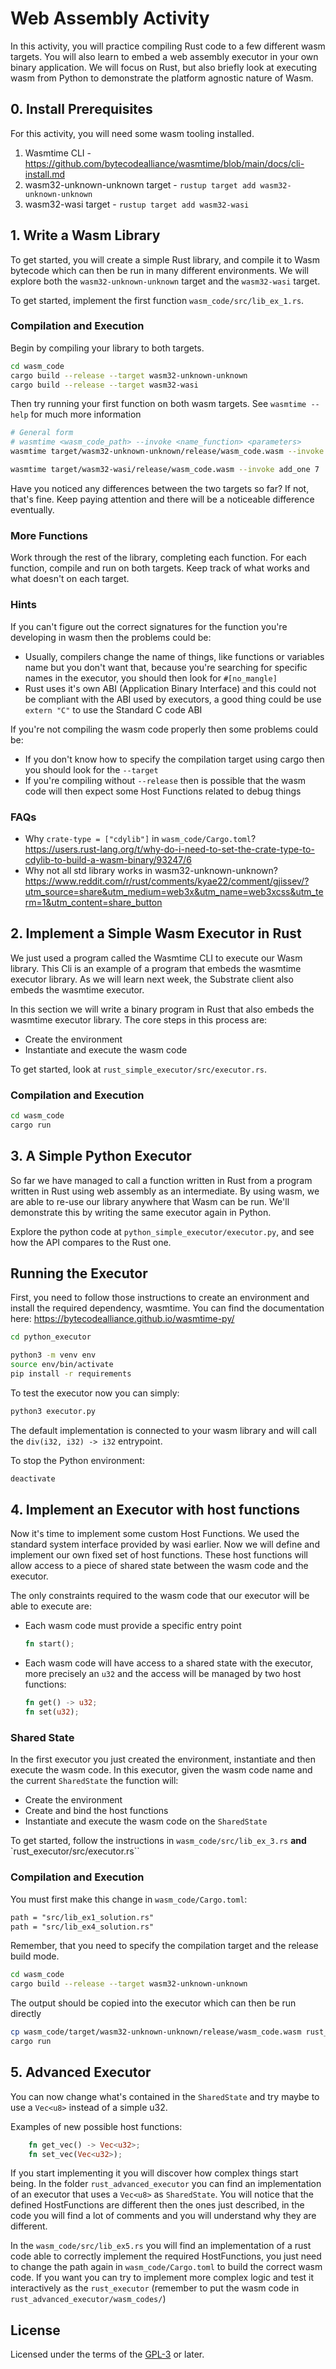 # Web Assembly Activity

In this activity, you will practice compiling Rust code to a few different wasm targets.
You will also learn to embed a web assembly executor in your own binary application.
We will focus on Rust, but also briefly look at executing wasm from Python to demonstrate the platform agnostic nature of Wasm.

## 0. Install Prerequisites

For this activity, you will need some wasm tooling installed.

1. Wasmtime CLI - https://github.com/bytecodealliance/wasmtime/blob/main/docs/cli-install.md
2. wasm32-unknown-unknown target - `rustup target add wasm32-unknown-unknown`
3. wasm32-wasi target - `rustup target add wasm32-wasi`

## 1. Write a Wasm Library

To get started, you will create a simple Rust library, and compile it to Wasm bytecode which can then be run in many different environments.
We will explore both the `wasm32-unknown-unknown` target and the `wasm32-wasi` target.

To get started, implement the first function `wasm_code/src/lib_ex_1.rs`.

### Compilation and Execution

Begin by compiling your library to both targets.

```sh
cd wasm_code
cargo build --release --target wasm32-unknown-unknown
cargo build --release --target wasm32-wasi
```

Then try running your first function on both wasm targets. See `wasmtime --help` for much more information

```sh
# General form
# wasmtime <wasm_code_path> --invoke <name_function> <parameters>
wasmtime target/wasm32-unknown-unknown/release/wasm_code.wasm --invoke add_one 7

wasmtime target/wasm32-wasi/release/wasm_code.wasm --invoke add_one 7
```

Have you noticed any differences between the two targets so far?
If not, that's fine. Keep paying attention and there will be a noticeable difference eventually.

### More Functions

Work through the rest of the library, completing each function.
For each function, compile and run on both targets.
Keep track of what works and what doesn't on each target.

### Hints

If you can't figure out the correct signatures for the function you're developing in wasm then the problems could be:

- Usually, compilers change the name of things, like functions or variables name but you don't want that, because you're searching for specific names in the executor, you should then look for `#[no_mangle]`
- Rust uses it's own ABI (Application Binary Interface) and this could not be compliant with the ABI used by executors, a good thing could be use `extern "C"` to use the Standard C code ABI

If you're not compiling the wasm code properly then some problems could be:

- If you don't know how to specify the compilation target using cargo then you should look for the `--target`
- If you're compiling without `--release` then is possible that the wasm code will then expect some Host Functions related to debug things

### FAQs

- Why `crate-type = ["cdylib"]` in `wasm_code/Cargo.toml`?
  https://users.rust-lang.org/t/why-do-i-need-to-set-the-crate-type-to-cdylib-to-build-a-wasm-binary/93247/6
- Why not all std library works in wasm32-unknown-unknown?
  https://www.reddit.com/r/rust/comments/kyae22/comment/gjissev/?utm_source=share&utm_medium=web3x&utm_name=web3xcss&utm_term=1&utm_content=share_button

## 2. Implement a Simple Wasm Executor in Rust

We just used a program called the Wasmtime CLI to execute our Wasm library.
This Cli is an example of a program that embeds the wasmtime executor library.
As we will learn next week, the Substrate client also embeds the wasmtime executor.

In this section we will write a binary program in Rust that also embeds the wasmtime executor library.
The core steps in this process are:

- Create the environment
- Instantiate and execute the wasm code

To get started, look at `rust_simple_executor/src/executor.rs`.

### Compilation and Execution

```sh
cd wasm_code
cargo run
```

## 3. A Simple Python Executor

So far we have managed to call a function written in Rust from a program written in Rust using web assembly as an intermediate.
By using wasm, we are able to re-use our library anywhere that Wasm can be run.
We'll demonstrate this by writing the same executor again in Python.

Explore the python code at `python_simple_executor/executor.py`, and see how the API compares to the Rust one.

## Running the Executor

First, you need to follow those instructions to create an environment and install the required dependency, wasmtime. You can find the documentation here: https://bytecodealliance.github.io/wasmtime-py/

```sh
cd python_executor

python3 -m venv env
source env/bin/activate
pip install -r requirements
```

To test the executor now you can simply:

```sh
python3 executor.py
```

The default implementation is connected to your wasm library and will call the `div(i32, i32) -> i32` entrypoint.

To stop the Python environment:

```sh
deactivate
```

## 4. Implement an Executor with host functions

Now it's time to implement some custom Host Functions.
We used the standard system interface provided by wasi earlier.
Now we will define and implement our own fixed set of host functions.
These host functions will allow access to a piece of shared state between the wasm code and the executor.

The only constraints required to the wasm code that our executor will be able to execute are:

- Each wasm code must provide a specific entry point

  ```rust
  fn start();
  ```

- Each wasm code will have access to a shared state with the executor, more precisely an `u32` and the access will be managed by two host functions:

  ```rust
  fn get() -> u32;
  fn set(u32);
  ```

### Shared State

In the first executor you just created the environment, instantiate and then execute the wasm code. In this executor, given the wasm code name and the current `SharedState` the function will:

- Create the environment
- Create and bind the host functions
- Instantiate and execute the wasm code on the `SharedState`

To get started, follow the instructions in `wasm_code/src/lib_ex_3.rs` **and** `rust_executor/src/executor.rs``

### Compilation and Execution

You must first make this change in `wasm_code/Cargo.toml`:

```diff
path = "src/lib_ex1_solution.rs"
path = "src/lib_ex4_solution.rs"
```

Remember, that you need to specify the compilation target and the release build mode.

```sh
cd wasm_code
cargo build --release --target wasm32-unknown-unknown
```

The output should be copied into the executor which can then be run directly

```sh
cp wasm_code/target/wasm32-unknown-unknown/release/wasm_code.wasm rust_executor/wasm_codes/custom.wasm
cargo run
```

## 5. Advanced Executor

You can now change what's contained in the `SharedState` and try maybe to use a `Vec<u8>` instead of a simple u32.

Examples of new possible host functions:

```rust
    fn get_vec() -> Vec<u32>;
    fn set_vec(Vec<u32>);
```

If you start implementing it you will discover how complex things start being. In the folder `rust_advanced_executor` you can find an implementation of an executor that uses a `Vec<u8>` as `SharedState`. You will notice that the defined HostFunctions are different then the ones just described, in the code you will find a lot of comments and you will understand why they are different.

In the `wasm_code/src/lib_ex5.rs` you will find an implementation of a rust code able to correctly implement the required HostFunctions, you just need to change the path again in `wasm_code/Cargo.toml` to build the correct wasm code. If you want you can try to implement more complex logic and test it interactively as the `rust_executor` (remember to put the wasm code in `rust_advanced_executor/wasm_codes/`)

## License

Licensed under the terms of the [GPL-3](./LICENSE.md) or later.
